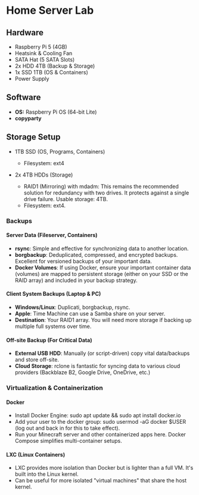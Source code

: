 # Home Server Lab

## Hardware

- Raspberry Pi 5 (4GB)
- Heatsink & Cooling Fan
- SATA Hat (5 SATA Slots)
- 2x HDD 4TB (Backup & Storage)
- 1x SSD 1TB (OS & Containers)
- Power Supply

## Software

- **OS:** Raspberry Pi OS (64-bit Lite)
- **copyparty**

## Storage Setup

- 1TB SSD (OS, Programs, Containers)
  - Filesystem: ext4

- 2x 4TB HDDs (Storage)
  - RAID1 (Mirroring) with mdadm: This remains the recommended solution for redundancy with two drives. It protects against a single drive failure. Usable storage: 4TB.
  - Filesystem: ext4.

### Backups

#### Server Data (Fileserver, Containers)

- **rsync**: Simple and effective for synchronizing data to another location.
- **borgbackup**: Deduplicated, compressed, and encrypted backups. Excellent for versioned backups of your important data.
- **Docker Volumes**: If using Docker, ensure your important container data (volumes) are mapped to persistent storage (either on your SSD or the RAID array) and included in your backup strategy.

#### Client System Backups (Laptop & PC)

- **Windows/Linux**: Duplicati, borgbackup, rsync.
- **Apple**: Time Machine can use a Samba share on your server.
- **Destination**: Your RAID1 array. You will need more storage if backing up multiple full systems over time.

#### Off-site Backup (For Critical Data)

- **External USB HDD**: Manually (or script-driven) copy vital data/backups and store off-site.
- **Cloud Storage**: rclone is fantastic for syncing data to various cloud providers (Backblaze B2, Google Drive, OneDrive, etc.)

### Virtualization & Containerization

#### Docker

- Install Docker Engine: sudo apt update && sudo apt install docker.io
- Add your user to the docker group: sudo usermod -aG docker $USER (log out and back in for this to take effect).
- Run your Minecraft server and other containerized apps here. Docker Compose simplifies multi-container setups.

#### LXC (Linux Containers)

- LXC provides more isolation than Docker but is lighter than a full VM. It's built into the Linux kernel.
- Can be useful for more isolated "virtual machines" that share the host kernel.
